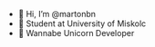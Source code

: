 - 👋 Hi, I’m @martonbn
- 🏫 Student at University of Miskolc 
- 🦄 Wannabe Unicorn Developer  


<!---
martonbn/martonbn is a ✨ special ✨ repository because its `README.md` (this file) appears on your GitHub profile.
You can click the Preview link to take a look at your changes.
--->
